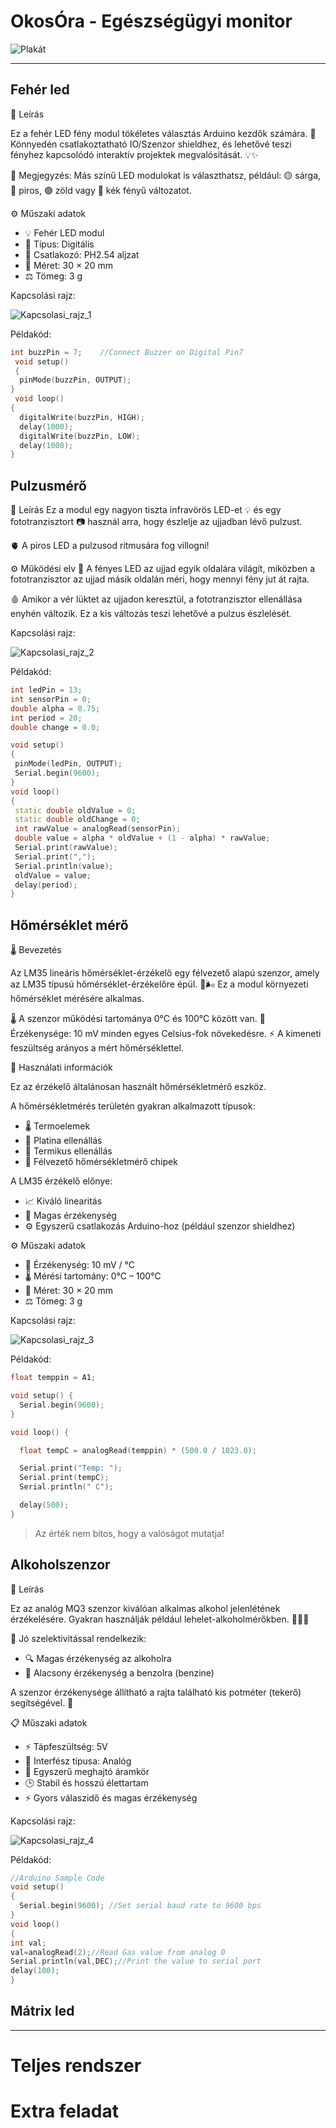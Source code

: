 # OkosÓra - Egészségügyi monitor

![Plakát](okosora.png)

---
## Fehér led

📄 Leírás

Ez a fehér LED fény modul tökéletes választás Arduino kezdők számára. 🚀  
Könnyedén csatlakoztatható IO/Szenzor shieldhez, és lehetővé teszi fényhez kapcsolódó interaktív projektek megvalósítását. 💡✨

📝 Megjegyzés:
Más színű LED modulokat is választhatsz, például:
🟡 sárga, 🔴 piros, 🟢 zöld vagy 🔵 kék fényű változatot.

⚙️ Műszaki adatok
- 💡 Fehér LED modul
- 🔢 Típus: Digitális
- 🔌 Csatlakozó: PH2.54 aljzat
- 📏 Méret: 30 × 20 mm
- ⚖️ Tömeg: 3 g

Kapcsolási rajz:

![Kapcsolasi_rajz_1](kapcs_1.png)

Példakód:
``` cpp
int buzzPin = 7;    //Connect Buzzer on Digital Pin7
 void setup()  
 {        
  pinMode(buzzPin, OUTPUT);     
}
 void loop()                     
{
  digitalWrite(buzzPin, HIGH);
  delay(1000);
  digitalWrite(buzzPin, LOW); 
  delay(1000);        
}
```
## Pulzusmérő

📄 Leírás
Ez a modul egy nagyon tiszta infravörös LED-et 💡 és egy fototranzisztort 📷 használ arra, hogy észlelje az ujjadban lévő pulzust.

🫀 A piros LED a pulzusod ritmusára fog villogni!

⚙️ Működési elv
🔦 A fényes LED az ujjad egyik oldalára világít, miközben a fototranzisztor az ujjad másik oldalán méri, hogy mennyi fény jut át rajta.

🩸 Amikor a vér lüktet az ujjadon keresztül, a fototranzisztor ellenállása enyhén változik.
Ez a kis változás teszi lehetővé a pulzus észlelését.

Kapcsolási rajz:

![Kapcsolasi_rajz_2](kapcs_2.png)

Példakód:
``` cpp
int ledPin = 13;
int sensorPin = 0;
double alpha = 0.75;
int period = 20;
double change = 0.0;

void setup()
{
 pinMode(ledPin, OUTPUT);
 Serial.begin(9600);
}
void loop()
{
 static double oldValue = 0;
 static double oldChange = 0;
 int rawValue = analogRead(sensorPin);
 double value = alpha * oldValue + (1 - alpha) * rawValue;
 Serial.print(rawValue);
 Serial.print(",");
 Serial.println(value);
 oldValue = value;
 delay(period);
}
```

## Hőmérséklet mérő

🌡️ Bevezetés

Az LM35 lineáris hőmérséklet-érzékelő egy félvezető alapú szenzor, amely az LM35 típusú hőmérséklet-érzékelőre épül. 🧊🌬️
Ez a modul környezeti hőmérséklet mérésére alkalmas.

🌡️ A szenzor működési tartománya 0°C és 100°C között van.
🎯 Érzékenysége: 10 mV minden egyes Celsius-fok növekedésre.
⚡ A kimeneti feszültség arányos a mért hőmérséklettel.

🔬 Használati információk

Ez az érzékelő általánosan használt hőmérsékletmérő eszköz.

A hőmérsékletmérés területén gyakran alkalmazott típusok:
- 🌡️ Termoelemek
- 🧪 Platina ellenállás
- 🧊 Termikus ellenállás
- 💾 Félvezető hőmérsékletmérő chipek

A LM35 érzékelő előnye:
- 📈 Kiváló linearitás
- 🎯 Magas érzékenység
- ⚙️ Egyszerű csatlakozás Arduino-hoz (például szenzor shieldhez)

⚙️ Műszaki adatok
- 📏 Érzékenység: 10 mV / °C
- 🌡️ Mérési tartomány: 0°C – 100°C
- 📐 Méret: 30 × 20 mm
- ⚖️ Tömeg: 3 g


Kapcsolási rajz:

![Kapcsolasi_rajz_3](kapcs_3.png)

Példakód:
``` cpp
float temppin = A1;

void setup() {
  Serial.begin(9600);
}

void loop() {

  float tempC = analogRead(temppin) * (500.0 / 1023.0);

  Serial.print("Temp: ");
  Serial.print(tempC);
  Serial.println(" C");

  delay(500);
}
```
> Az érték nem bitos, hogy a valóságot mutatja!

## Alkoholszenzor

🍷 Leírás

Ez az analóg MQ3 szenzor kiválóan alkalmas alkohol jelenlétének érzékelésére.
Gyakran használják például lehelet-alkoholmérőkben. 😮‍💨🧪

🧠 Jó szelektivitással rendelkezik:

- 🔍 Magas érzékenység az alkoholra
- 🚫 Alacsony érzékenység a benzolra (benzine)

A szenzor érzékenysége állítható a rajta található kis potméter (tekerő) segítségével. 🔧

📋 Műszaki adatok

- ⚡ Tápfeszültség: 5V
- 📶 Interfész típusa: Analóg
- 🧰 Egyszerű meghajtó áramkör
- 🕒 Stabil és hosszú élettartam
- ⚡ Gyors válaszidő és magas érzékenység


Kapcsolási rajz:

![Kapcsolasi_rajz_4](kapcs_4.png)

Példakód:
``` cpp
//Arduino Sample Code
void setup()
{
  Serial.begin(9600); //Set serial baud rate to 9600 bps
}
void loop()
{
int val;
val=analogRead(2);//Read Gas value from analog 0
Serial.println(val,DEC);//Print the value to serial port
delay(100);
}
```

## Mátrix led



---
# Teljes rendszer


# Extra feladat
